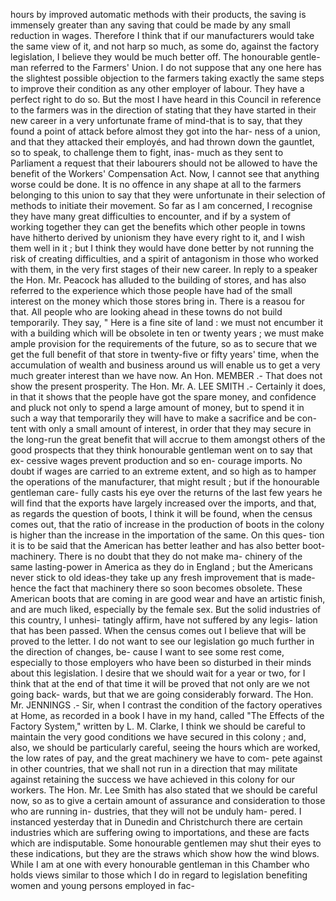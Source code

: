 hours by improved automatic methods with their products, the saving is immensely greater than any saving that could be made by any small reduction in wages. Therefore I think that if our manufacturers would take the same view of it, and not harp so much, as some do, against the factory legislation, I believe they would be much better off. The honourable gentle- man referred to the Farmers' Union. I do not suppose that any one here has the slightest possible objection to the farmers taking exactly the same steps to improve their condition as any other employer of labour. They have a perfect right to do so. But the most I have heard in this Council in reference to the farmers was in the direction of stating that they have started in their new career in a very unfortunate frame of mind-that is to say, that they found a point of attack before almost they got into the har- ness of a union, and that they attacked their employés, and had thrown down the gauntlet, so to speak, to challenge them to fight, inas- much as they sent to Parliament a request that their labourers should not be allowed to have the benefit of the Workers' Compensation Act. Now, I cannot see that anything worse could be done. It is no offence in any shape at all to the farmers belonging to this union to say that they were unfortunate in their selection of methods to initiate their movement. So far as I am concerned, I recognise they have many great difficulties to encounter, and if by a system of working together they can get the benefits which other people in towns have hitherto derived by unionism they have every right to it, and I wish them well in it ; but I think they would have done better by not running the risk of creating difficulties, and a spirit of antagonism in those who worked with them, in the very first stages of their new career. In reply to a speaker the Hon. Mr. Peacock has alluded to the building of stores, and has also referred to the experience which those people have had of the small interest on the money which those stores bring in. There is a reasou for that. All people who are looking ahead in these towns do not build temporarily. They say, " Here is a fine site of land : we must not encumber it with a building which will be obsolete in ten or twenty years ; we must make ample provision for the requirements of the future, so as to secure that we get the full benefit of that store in twenty-five or fifty years' time, when the accumulation of wealth and business around us will enable us to get a very much greater interest than we have now. An Hon. MEMBER .- That does not show the present prosperity. The Hon. Mr. A. LEE SMITH .- Certainly it does, in that it shows that the people have got the spare money, and confidence and pluck not only to spend a large amount of money, but to spend it in such a way that temporarily they will have to make a sacrifice and be con- tent with only a small amount of interest, in order that they may secure in the long-run the great benefit that will accrue to them amongst others of the good prospects that they think honourable gentleman went on to say that ex- cessive wages prevent production and so en- courage imports. No doubt if wages are carried to an extreme extent, and so high as to hamper the operations of the manufacturer, that might result ; but if the honourable gentleman care- fully casts his eye over the returns of the last few years he will find that the exports have largely increased over the imports, and that, as regards the question of boots, I think it will be found, when the census comes out, that the ratio of increase in the production of boots in the colony is higher than the increase in the importation of the same. On this ques- tion it is to be said that the American has better leather and has also better boot-machinery. There is no doubt that they do not make ma- chinery of the same lasting-power in America as they do in England ; but the Americans never stick to old ideas-they take up any fresh improvement that is made-hence the fact that machinery there so soon becomes obsolete. These American boots that are coming in are good wear and have an artistic finish, and are much liked, especially by the female sex. But the solid industries of this country, I unhesi- tatingly affirm, have not suffered by any legis- lation that has been passed. When the census comes out I believe that will be proved to the letter. I do not want to see our legislation go much further in the direction of changes, be- cause I want to see some rest come, especially to those employers who have been so disturbed in their minds about this legislation. I desire that we should wait for a year or two, for I think that at the end of that time it will be proved that not only are we not going back- wards, but that we are going considerably forward. The Hon. Mr. JENNINGS .- Sir, when I contrast the condition of the factory operatives at Home, as recorded in a book I have in my hand, called "The Effects of the Factory System," written by L. M. Clarke, I think we should be careful to maintain the very good conditions we have secured in this colony ; and, also, we should be particularly careful, seeing the hours which are worked, the low rates of pay, and the great machinery we have to com- pete against in other countries, that we shall not run in a direction that may militate against retaining the success we have achieved in this colony for our workers. The Hon. Mr. Lee Smith has also stated that we should be careful now, so as to give a certain amount of assurance and consideration to those who are running in- dustries, that they will not be unduly ham- pered. I instanced yesterday that in Dunedin and Christchurch there are certain industries which are suffering owing to importations, and these are facts which are indisputable. Some honourable gentlemen may shut their eyes to these indications, but they are the straws which show how the wind blows. While I am at one with every honourable gentleman in this Chamber who holds views similar to those which I do in regard to legislation benefiting women and young persons employed in fac- 
